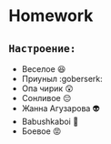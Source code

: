# Homework

## `Настроение:`
* Веселое :satisfied:
* Приуныл :goberserk:
* Опа чирик :astonished:
* Сонливое :pensive:
* Жанна Агузарова :alien:
* Babushkaboi :older_woman:
* Боевое :rage:
